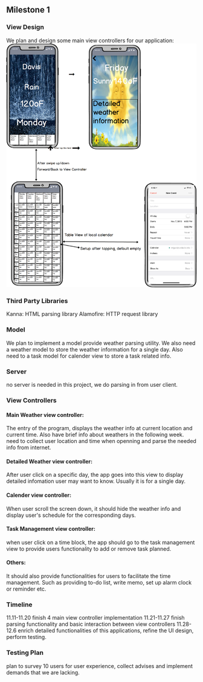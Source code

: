 ## Milestone 1
### View Design
We plan and design some main view controllers for our application: <br />
<img src="./design/milestone1.png" alt="milestone1 design" width="1000"/>

### Third Party Libraries
Kanna: HTML parsing library
Alamofire: HTTP request library

### Model
We plan to implement a model provide weather parsing utility.
We also need a weather model to store the weather information for a single day.
Also need to a task model for calender view to store a task related info.

### Server
no server is needed in this project, we do parsing in from user client.

### View Controllers
#### Main Weather view controller: 
The entry of the program, displays the weather info at current location and current time. Also have brief info about weathers in the following week.
need to collect user location and time when openning and parse the needed info from internet.

#### Detailed Weather view controller:
After user click on a specific day, the app goes into this view to display detailed infomation user may want to know. Usually it is for a single day.

#### Calender view controller:
When user scroll the screen down, it should hide the weather info and display user's schedule for the corresponding days.

#### Task Management view controller:
when user click on a time block, the app should go to the task management view to provide users functionality to add or remove task planned.

#### Others:
It should also provide functionalities for users to facilitate the time management. Such as providing to-do list, write memo, set up alarm clock or reminder etc.

### Timeline
11.11-11.20 finish 4 main view controller implementation
11.21-11.27 finish parsing functionality and basic interaction between view controllers
11.28-12.6 enrich detailed functionalities of this applications, refine the UI design, perform testing.

### Testing Plan
plan to survey 10 users for user experience, collect advises and implement demands that we are lacking.

